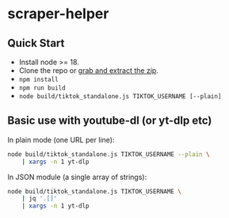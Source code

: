 # scraper-helper

## Quick Start

- Install node >= 18.
- Clone the repo or [grab and extract the zip][zip].
- `npm install`
- `npm run build`
- `node build/tiktok_standalone.js TIKTOK_USERNAME [--plain]`

[zip]: https://github.com/GeraniumKF/scraper-helper/archive/refs/heads/main.zip

## Basic use with youtube-dl (or yt-dlp etc)

In plain mode (one URL per line):

```bash
node build/tiktok_standalone.js TIKTOK_USERNAME --plain \
    | xargs -n 1 yt-dlp
```

In JSON module (a single array of strings):

```bash
node build/tiktok_standalone.js TIKTOK_USERNAME \
    | jq '.[]'
    | xargs -n 1 yt-dlp
```

